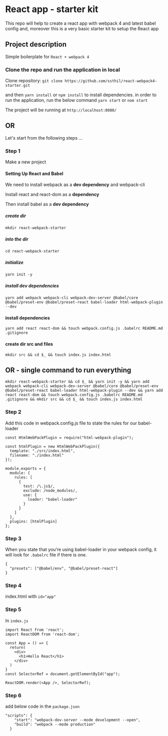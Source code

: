 # React app - starter kit

This repo will help to create a react app with webpack 4 and latest babel config
and, moreover this is a very basic starter kit to setup the React app

## Project description

Simple boilerplate for `React + webpack 4`

### Clone the repo and run the application in local

Clone repository:
`git clone https://github.com/ssthil/react-webpack4-starter.git`

and then
`yarn install` or `npm install` to install dependencies.
in order to run the application, run the below command
`yarn start` or `nom start`

The project will be running at `http://localhost:8080/`

## OR

Let's start from the following steps ...

### Step 1

Make a new project

#### Setting Up React and Babel

We need to install webpack as a **dev dependency** and webpack-cli

Install react and react-dom as a **dependency**

Then install babel as a **dev dependency**

##### create dir

`mkdir react-webpack-starter`

##### into the dir

`cd react-webpack-starter`

##### initialize

`yarn init -y`

##### install dev dependencies

`yarn add webpack webpack-cli webpack-dev-server @babel/core @babel/preset-env @babel/preset-react babel-loader html-webpack-plugin --dev`

#### install dependencies

`yarn add react react-dom && touch webpack.config.js .babelrc README.md .gitignore`

#### create dir src and files

`mkdir src && cd $_ && touch index.js index.html`

## OR - single command to run everything

`mkdir react-webpack-starter && cd $_ && yarn init -y && yarn add webpack webpack-cli webpack-dev-server @babel/core @babel/preset-env @babel/preset-react babel-loader html-webpack-plugin --dev && yarn add react react-dom && touch webpack.config.js .babelrc README.md .gitignore && mkdir src && cd $_ && touch index.js index.html`

### Step 2

Add this code in webpack.config.js file to state the rules for our babel-loader

```
const HtmlWebPackPlugin = require("html-webpack-plugin");

const htmlPlugin = new HtmlWebPackPlugin({
  template: "./src/index.html",
  filename: "./index.html"
});

module.exports = {
  module: {
    rules: [
      {
        test: /\.js$/,
        exclude: /node_modules/,
        use: {
          loader: "babel-loader"
        }
      }
    ]
  },
  plugins: [htmlPlugin]
};
```

### Step 3

When you state that you’re using babel-loader in your webpack config, it will look for `.babelrc` file if there is one.

```
{
  "presets": ["@babel/env", "@babel/preset-react"]
}
```

### Step 4

index.html with `id="app"`

### Step 5

In `index.js`

```
import React from 'react';
import ReactDOM from 'react-dom';

const App = () => {
  return(
    <div>
      <h1>Hello React</h1>
    </div>
  )
}
const SelectorRef = document.getElementById("app");

ReactDOM.render(<App />, SelectorRef);
```

### Step 6

add below code in the `package.json`

```
"scripts": {
    "start": "webpack-dev-server --mode development --open",
    "build": "webpack --mode production"
  }
```

